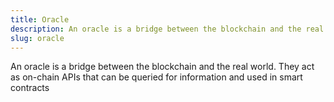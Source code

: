 ```yaml
---
title: Oracle
description: An oracle is a bridge between the blockchain and the real world. They act as on-chain APIs that can be queried for information and used in smart contracts
slug: oracle
---
```


An oracle is a bridge between the blockchain and the real world. They act as on-chain APIs that can be queried for information and used in smart contracts